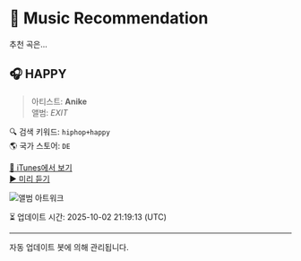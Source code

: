 
# 🎵 Music Recommendation

추천 곡은...

## 🎧 HAPPY  
> 아티스트: **Anike**  
> 앨범: _EXIT_  

🔍 검색 키워드: `hiphop+happy`  
🌎 국가 스토어: `DE`

[🔗 iTunes에서 보기](https://music.apple.com/de/album/happy/1504149474?i=1504149478&uo=4)  
[▶️ 미리 듣기](https://audio-ssl.itunes.apple.com/itunes-assets/AudioPreview221/v4/10/b8/23/10b823cb-22c4-7008-da6f-1f80abde2693/mzaf_16936083544445805527.plus.aac.p.m4a)

![앨범 아트워크](https://is1-ssl.mzstatic.com/image/thumb/Music211/v4/d3/f9/ef/d3f9ef4a-aa1b-1692-147d-87d887097377/923.jpg/100x100bb.jpg)

⏳ 업데이트 시간: 2025-10-02 21:19:13 (UTC)

---
자동 업데이트 봇에 의해 관리됩니다.
